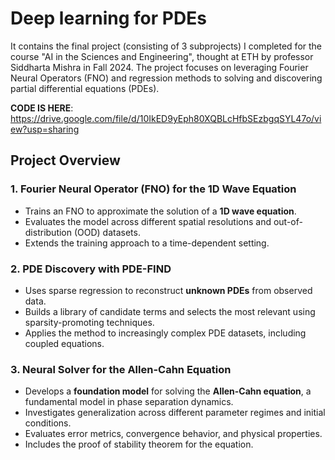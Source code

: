 # Deep learning for PDEs 
It contains the final project (consisting of 3 subprojects) I completed for the course "AI in the Sciences and Engineering", thought at ETH by professor Siddharta Mishra in Fall 2024. The project focuses on leveraging Fourier Neural Operators (FNO) and regression methods to solving and discovering partial differential equations (PDEs). 

**CODE IS HERE**: https://drive.google.com/file/d/10IkED9yEph80XQBLcHfbSEzbgqSYL47o/view?usp=sharing

## Project Overview  

###  1. Fourier Neural Operator (FNO) for the 1D Wave Equation  
- Trains an FNO to approximate the solution of a **1D wave equation**.  
- Evaluates the model across different spatial resolutions and out-of-distribution (OOD) datasets.  
- Extends the training approach to a time-dependent setting.  

###  2. PDE Discovery with PDE-FIND  
- Uses sparse regression to reconstruct **unknown PDEs** from observed data.  
- Builds a library of candidate terms and selects the most relevant using sparsity-promoting techniques.  
- Applies the method to increasingly complex PDE datasets, including coupled equations.  

###  3. Neural Solver for the Allen-Cahn Equation  
- Develops a **foundation model** for solving the **Allen-Cahn equation**, a fundamental model in phase separation dynamics.  
- Investigates generalization across different parameter regimes and initial conditions.  
- Evaluates error metrics, convergence behavior, and physical properties.  
- Includes the proof of stability theorem for the equation.  

